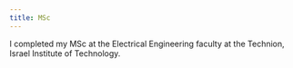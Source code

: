 ```yaml
---
title: MSc 
---
```


I completed my MSc at the Electrical Engineering faculty at the Technion, Israel Institute of Technology. 

